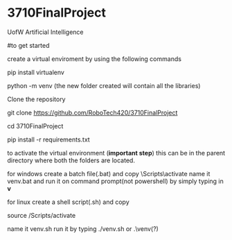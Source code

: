 # 3710FinalProject


UofW Artificial Intelligence 

#to get started



create a virtual enviroment by using the following commands

pip install virtualenv

python -m venv <foldername>
(the new folder created will contain all the libraries)

Clone the repository

git clone https://github.com/RoboTech420/3710FinalProject

cd 3710FinalProject

pip install -r requirements.txt

to activate the virtual environment (<b>important step</b>) 
this can be in the parent directory where both the folders are located.

for windows create a batch file(.bat) 
and copy
<foldername>\Scripts\activate
name it venv.bat
and run it on command prompt(not powershell) by simply typing in <b>v</b>

for linux create a shell script(.sh)
and copy

source <foldername>/Scripts/activate

  
name it venv.sh
run it by typing ./venv.sh or .\venv(?)



